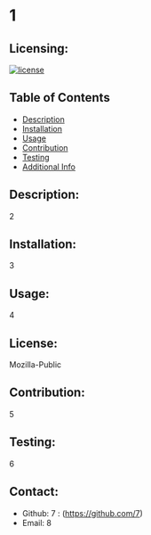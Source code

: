# 1

  ## Licensing:
  [![license](https://img.shields.io/badge/license-Mozilla-Public-blue)](https://shields.io)

  ## Table of Contents 
  - [Description](#description)
  - [Installation](#installation)
  - [Usage](#usage)
  - [Contribution](#contribution)
  - [Testing](#testing)
  - [Additional Info](#additional-info)

  ## Description:
  2

  ## Installation:
  3

  ## Usage:
  4

  ## License:
  Mozilla-Public

  ## Contribution:
  5

  ## Testing:
  6

  ## Contact:
  - Github: 7 : (https://github.com/7)
  - Email: 8 